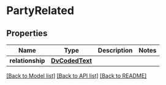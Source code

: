 # PartyRelated

## Properties
Name | Type | Description | Notes
------------ | ------------- | ------------- | -------------
**relationship** | [**DvCodedText**](DvCodedText.md) |  | 

[[Back to Model list]](../README.md#documentation-for-models) [[Back to API list]](../README.md#documentation-for-api-endpoints) [[Back to README]](../README.md)


